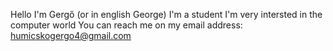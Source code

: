 Hello I'm Gergő
(or in english George)
I'm a student
I'm very intersted in the computer world
You can reach me on my email address:  humicskogergo4@gmail.com

<!---
HGergo1234/HGergo1234 is a ✨ special ✨ repository because its `README.md` (this file) appears on your GitHub profile.
You can click the Preview link to take a look at your changes.
--->
